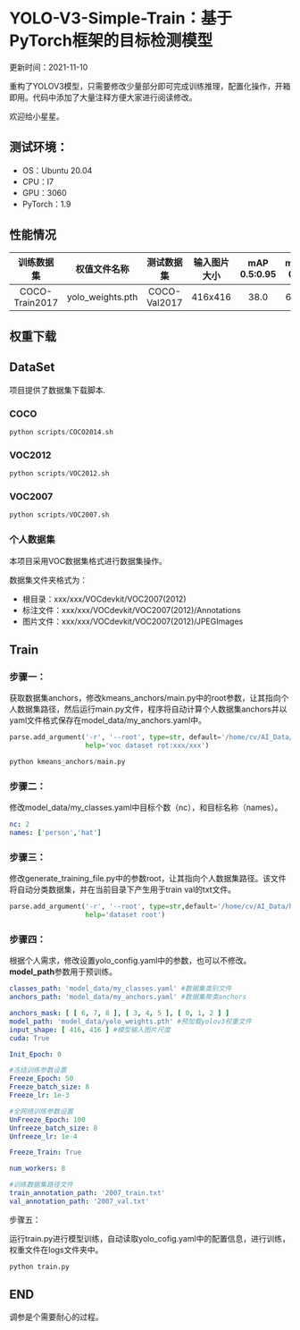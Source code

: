 # YOLO-V3-Simple-Train：基于PyTorch框架的目标检测模型

更新时间：2021-11-10

重构了YOLOV3模型，只需要修改少量部分即可完成训练推理，配置化操作，开箱即用。代码中添加了大量注释方便大家进行阅读修改。

欢迎给小星星。

## 测试环境：

- OS：Ubuntu 20.04
- CPU：I7
- GPU：3060
- PyTorch：1.9



## 性能情况

|   训练数据集   |   权值文件名称   |  测试数据集  | 输入图片大小 | mAP 0.5:0.95 | mAP 0.5 |
| :------------: | :--------------: | :----------: | :----------: | :----------: | :-----: |
| COCO-Train2017 | yolo_weights.pth | COCO-Val2017 |   416x416    |     38.0     |  67.2   |

## 权重下载

## DataSet

项目提供了数据集下载脚本.

### COCO

```python
python scripts/COCO2014.sh
```

### VOC2012

```python
python scripts/VOC2012.sh
```

### VOC2007

```python
python scripts/VOC2007.sh
```

### 个人数据集

本项目采用VOC数据集格式进行数据集操作。

数据集文件夹格式为：

- 根目录：xxx/xxx/VOCdevkit/VOC2007(2012)
- 标注文件：xxx/xxx/VOCdevkit/VOC2007(2012)/Annotations
- 图片文件：xxx/xxx/VOCdevkit/VOC2007(2012)/JPEGImages

## Train

### 步骤一：

获取数据集anchors，修改kmeans_anchors/main.py中的root参数，让其指向个人数据集路径，然后运行main.py文件，程序将自动计算个人数据集anchors并以yaml文件格式保存在model_data/my_anchors.yaml中。

```python
parse.add_argument('-r', '--root', type=str, default='/home/cv/AI_Data/hat_worker_voc',
                   help='voc dataset rot:xxx/xxx')

python kmeans_anchors/main.py
```

### 步骤二：

修改model_data/my_classes.yaml中目标个数（nc），和目标名称（names）。

```yaml
nc: 2
names: ['person','hat']
```

### 步骤三：

修改generate_training_file.py中的参数root，让其指向个人数据集路径。该文件将自动分类数据集，并在当前目录下产生用于train val的txt文件。

```python
parse.add_argument('-r', '--root', type=str,default='/home/cv/AI_Data/hat_worker_voc/VOCdevkit',
                   help='dataset root')
```

### 步骤四：

根据个人需求，修改设置yolo_config.yaml中的参数，也可以不修改。**model_path**参数用于预训练。

```yaml
classes_path: 'model_data/my_classes.yaml' #数据集类别文件
anchors_path: 'model_data/my_anchors.yaml' #数据集聚类anchors

anchors_mask: [ [ 6, 7, 8 ], [ 3, 4, 5 ], [ 0, 1, 2 ] ]
model_path: 'model_data/yolo_weights.pth' #预加载yolov3权重文件
input_shape: [ 416, 416 ] #模型输入图片尺度
cuda: True

Init_Epoch: 0

#冻结训练参数设置
Freeze_Epoch: 50
Freeze_batch_size: 8
Freeze_lr: 1e-3

#全网络训练参数设置
UnFreeze_Epoch: 100
Unfreeze_batch_size: 8
Unfreeze_lr: 1e-4

Freeze_Train: True

num_workers: 8

#训练数据集路径文件
train_annotation_path: '2007_train.txt'
val_annotation_path: '2007_val.txt'
```

步骤五：

运行train.py进行模型训练，自动读取yolo_cofig.yaml中的配置信息，进行训练，权重文件在logs文件夹中。

```python
python train.py
```

## END

调参是个需要耐心的过程。